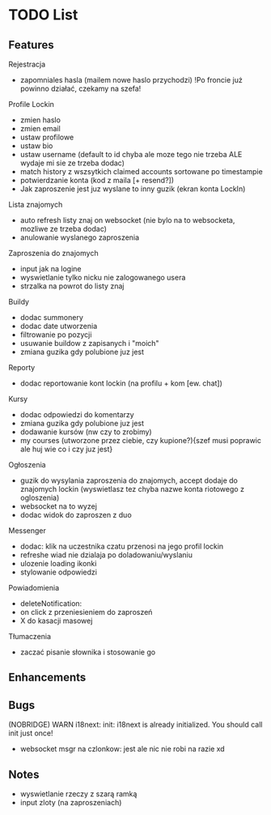 # TODO List

## Features

Rejestracja

- zapomniales hasla (mailem nowe haslo przychodzi) !Po froncie już powinno działać, czekamy na szefa!

Profile Lockin

- zmien haslo
- zmien email
- ustaw profilowe
- ustaw bio
- ustaw username (default to id chyba ale moze tego nie trzeba ALE wydaje mi sie ze trzeba dodac)
- match history z wszsytkich claimed accounts sortowane po timestampie
- potwierdzanie konta (kod z maila [+ resend?])
- Jak zaproszenie jest juz wyslane to inny guzik (ekran konta LockIn)

Lista znajomych

- auto refresh listy znaj on websocket (nie bylo na to websocketa, mozliwe ze trzeba dodac)
- anulowanie wyslanego zaproszenia

Zaproszenia do znajomych

- input jak na logine
- wyswietlanie tylko nicku nie zalogowanego usera
- strzalka na powrot do listy znaj

Buildy

- dodac summonery
- dodac date utworzenia
- filtrowanie po pozycji
- usuwanie buildow z zapisanych i "moich"
- zmiana guzika gdy polubione juz jest

Reporty

- dodac reportowanie kont lockin (na profilu + kom [ew. chat])

Kursy

- dodac odpowiedzi do komentarzy
- zmiana guzika gdy polubione juz jest
- dodawanie kursów (nw czy to zrobimy)
- my courses (utworzone przez ciebie, czy kupione?){szef musi poprawic ale huj wie co i czy juz jest}

Ogłoszenia

- guzik do wysylania zaproszenia do znajomych, accept dodaje do znajomych lockin (wyswietlasz tez chyba nazwe konta riotowego z ogloszenia)
- websocket na to wyzej
- dodac widok do zaproszen z duo

Messenger

- dodac: klik na uczestnika czatu przenosi na jego profil lockin
- refreshe wiad nie dzialaja po doladowaniu/wyslaniu
- ulozenie loading ikonki
- stylowanie odpowiedzi

Powiadomienia

- deleteNotification:
- on click z przeniesieniem do zaproszeń
- X do kasacji masowej

Tłumaczenia

- zaczać pisanie słownika i stosowanie go

## Enhancements

## Bugs

(NOBRIDGE) WARN i18next: init: i18next is already initialized. You should call init just once!

- websocket msgr na czlonkow: jest ale nic nie robi na razie xd

## Notes

- wyswietlanie rzeczy z szarą ramką
- input zloty (na zaproszeniach)
